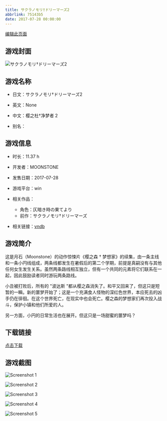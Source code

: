 ```yaml
---
title: サクラノモリ†ドリーマーズ2
abbrlink: 75143b5
date: 2017-07-28 00:00:00
---
```

[编辑此页面](https://github.com/ACG-3/ADV3-source/blob/main/source/_posts/games/%E3%82%B5%E3%82%AF%E3%83%A9%E3%83%8E%E3%83%A2%E3%83%AA%E2%80%A0%E3%83%89%E3%83%AA%E3%83%BC%E3%83%9E%E3%83%BC%E3%82%BA2.md)

## 游戏封面

![サクラノモリ†ドリーマーズ2](https%3A//pan.timero.xyz/onedrive/img_lib_001/%E3%82%B5%E3%82%AF%E3%83%A9%E3%83%8E%E3%83%A2%E3%83%AA%E2%80%A0%E3%83%89%E3%83%AA%E3%83%BC%E3%83%9E%E3%83%BC%E3%82%BA2_cover.avif)


## 游戏名称

- 日文：サクラノモリ†ドリーマーズ2
- 英文：None
- 中文：樱之杜†净梦者 2

- 别名：


## 游戏信息

- 时长：11.37 h
- 开发者：MOONSTONE
- 发售日期：2017-07-28
- 游戏平台：win
- 相关作品：
   - 角色：仄暗き時の果てより
   - 前作：サクラノモリ†ドリーマーズ

- 相关链接：[vndb](https://vndb.org/v20264)


## 游戏简介

这是月石（Moonstone）的动作惊悚片《樱之森 † 梦想家》的续集，由一条主线和一条小円线组成，两条线都发生在暑假后的第二个学期，前提是真嗣没有与其他任何女生发生关系。虽然两条路线相互独立，但有一个共同的元素将它们联系在一起，因此鼓励读者同时游玩两条路线。

小丑被打败后，所有的 "波达斯 "都从樱之森消失了。和平又回来了，但这只是短暂的一瞬。新的噩梦开始了；这是一个充满食人怪物的深红色世界，本应死去的凶手仍在徘徊。在这个世界死亡，在现实中也会死亡。樱之森的梦想家们再次投入战斗，保护小镇和他们所爱的人。

另一方面，小円的日常生活也在展开。但这只是一场甜蜜的噩梦吗？




## 下载链接

[点击下载](https://pan.timero.xyz/onedrive/adv_lib_001/%E3%82%B5%E3%82%AF%E3%83%A9%E3%83%8E%E3%83%A2%E3%83%AA%E2%80%A0%E3%83%89%E3%83%AA%E3%83%BC%E3%83%9E%E3%83%BC%E3%82%BA2)


## 游戏截图


![Screenshot 1](https%3A//pan.timero.xyz/onedrive/img_lib_001/%E3%82%B5%E3%82%AF%E3%83%A9%E3%83%8E%E3%83%A2%E3%83%AA%E2%80%A0%E3%83%89%E3%83%AA%E3%83%BC%E3%83%9E%E3%83%BC%E3%82%BA2_Screenshot_1.avif)

![Screenshot 2](https%3A//pan.timero.xyz/onedrive/img_lib_001/%E3%82%B5%E3%82%AF%E3%83%A9%E3%83%8E%E3%83%A2%E3%83%AA%E2%80%A0%E3%83%89%E3%83%AA%E3%83%BC%E3%83%9E%E3%83%BC%E3%82%BA2_Screenshot_2.avif)

![Screenshot 3](https%3A//pan.timero.xyz/onedrive/img_lib_001/%E3%82%B5%E3%82%AF%E3%83%A9%E3%83%8E%E3%83%A2%E3%83%AA%E2%80%A0%E3%83%89%E3%83%AA%E3%83%BC%E3%83%9E%E3%83%BC%E3%82%BA2_Screenshot_3.avif)

![Screenshot 4](https%3A//pan.timero.xyz/onedrive/img_lib_001/%E3%82%B5%E3%82%AF%E3%83%A9%E3%83%8E%E3%83%A2%E3%83%AA%E2%80%A0%E3%83%89%E3%83%AA%E3%83%BC%E3%83%9E%E3%83%BC%E3%82%BA2_Screenshot_4.avif)

![Screenshot 5](https%3A//pan.timero.xyz/onedrive/img_lib_001/%E3%82%B5%E3%82%AF%E3%83%A9%E3%83%8E%E3%83%A2%E3%83%AA%E2%80%A0%E3%83%89%E3%83%AA%E3%83%BC%E3%83%9E%E3%83%BC%E3%82%BA2_Screenshot_5.avif)

